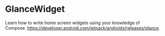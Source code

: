 # GlanceWidget

Learn how to write home screen widgets using your knowledge of Compose.
https://developer.android.com/jetpack/androidx/releases/glance.